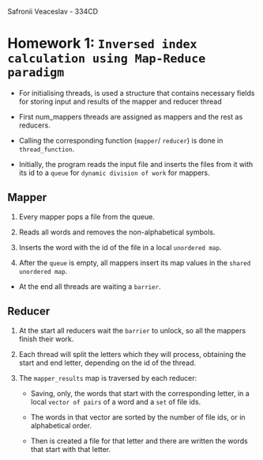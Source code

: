 Safronii Veaceslav - 334CD

# Homework 1: `Inversed index calculation using Map-Reduce paradigm`

* For initialising threads, is used a structure that contains necessary fields for storing input and results of the mapper and reducer thread

* First num_mappers threads are assigned as mappers and the rest as reducers.

* Calling the corresponding function (`mapper`/ `reducer`) is done in `thread_function`.

* Initially, the program reads the input file and inserts the files from it with its id to a `queue` for `dynamic division of work` for mappers.

## Mapper

1. Every mapper pops a file from the queue.

2. Reads all words and removes the non-alphabetical symbols.

3. Inserts the word with the id of the file in a local `unordered map`.

4. After the `queue` is empty, all mappers insert its map values in the `shared unordered map`.

* At the end all threads are waiting a `barrier`.

## Reducer

1. At the start all reducers wait the `barrier` to unlock, so all the mappers finish their work.

2. Each thread will split the letters which they will process, obtaining the start and end letter, depending on the id of the thread. 

3. The `mapper_results` map is traversed by each reducer:
    - Saving, only, the words that start with the corresponding letter, in a local `vector of pairs` of a word and a `set` of file ids.

    - The words in that vector are sorted by the number of file ids, or in alphabetical order.

    - Then is created a file for that letter and there are written the words that start with that letter.





